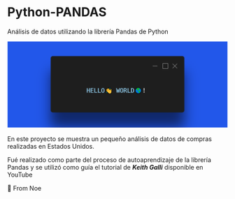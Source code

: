 # Python-PANDAS
Análisis de datos utilizando la librería Pandas de Python

<p align="center">
  <img src="https://github.com/NoeliaFerrero/Python-PANDAS/blob/main/hello-world.png">
</p>

En este proyecto se muestra un pequeño análisis de datos de compras realizadas en Estados Unidos. 

Fué realizado como parte del proceso de autoaprendizaje de la librería Pandas y se utilizó como guía el tutorial de ***Keith Galli*** disponible en YouTube

:star2: From Noe 
